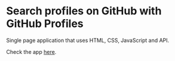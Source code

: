 # Search profiles on GitHub with GitHub Profiles

Single page application that uses HTML, CSS, JavaScript and API.

Check the app [here](https://adamschinzel.github.io/github-profiles/).

